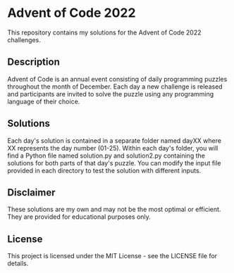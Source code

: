 # Advent of Code 2022

This repository contains my solutions for the Advent of Code 2022 challenges.

## Description

Advent of Code is an annual event consisting of daily programming puzzles throughout the month of December. Each day a new challenge is released and participants are invited to solve the puzzle using any programming language of their choice.

## Solutions

Each day's solution is contained in a separate folder named dayXX where XX represents the day number (01-25). Within each day's folder, you will find a Python file named solution.py and solution2.py containing the solutions for both parts of that day's puzzle. You can modify the input file provided in each directory to test the solution with different inputs.

## Disclaimer

These solutions are my own and may not be the most optimal or efficient. They are provided for educational purposes only.

## License

This project is licensed under the MIT License - see the LICENSE file for details.

